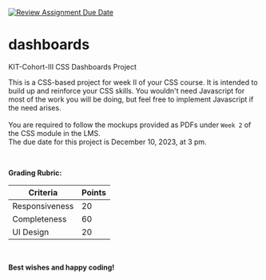 [![Review Assignment Due Date](https://classroom.github.com/assets/deadline-readme-button-24ddc0f5d75046c5622901739e7c5dd533143b0c8e959d652212380cedb1ea36.svg)](https://classroom.github.com/a/hF5bNGfz)
# dashboards
KIT-Cohort-III CSS Dashboards Project

This is a CSS-based project for week II of your CSS course. It is intended to build up and reinforce your CSS skills. You wouldn't need Javascript for most of the work you will be doing, but feel free to implement Javascript if the need arises.
<br><br>
You are required to follow the mockups provided as PDFs under ```Week 2``` of the CSS module in the LMS. 
<br>
The due date for this project is December 10, 2023, at 3 pm. 
<br>

<br>

**Grading Rubric:**

|Criteria|Points|
|---|---|
|Responsiveness|20|
|Completeness|60|
|UI Design|20|
<br>



**Best wishes and happy coding!**
